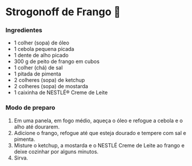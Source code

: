# Strogonoff de Frango :chicken:

### Ingredientes

- 1 colher (sopa) de óleo
- 1 cebola pequena picada
- 1 dente de alho picado
- 300 g de peito de frango em cubos
- 1 colher (chá) de sal
- 1 pitada de pimenta
- 2 colheres (sopa) de ketchup
- 2 colheres (sopa) de mostarda
- 1 caixinha de NESTLÉ® Creme de Leite

### Modo de preparo

1. Em uma panela, em fogo médio, aqueça o óleo e refogue a cebola e o alho até dourarem. 
2. Adicione o frango, refogue até que esteja dourado e tempere com sal e pimenta. 
3. Misture o ketchup, a mostarda e o NESTLÉ Creme de Leite ao frango e deixe cozinhar por alguns minutos. 
4. Sirva.






